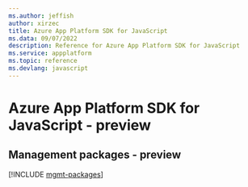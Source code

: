 ```yaml
---
ms.author: jeffish
author: xirzec
title: Azure App Platform SDK for JavaScript
ms.data: 09/07/2022
description: Reference for Azure App Platform SDK for JavaScript
ms.service: appplatform
ms.topic: reference
ms.devlang: javascript
---
```

# Azure App Platform SDK for JavaScript - preview

## Management packages - preview
[!INCLUDE [mgmt-packages](app-platform-mgmt-index.md)]